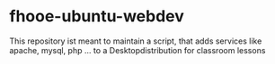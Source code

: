 # fhooe-ubuntu-webdev
This repository ist meant to maintain a script, that adds services like apache, mysql, php ... to a Desktopdistribution for classroom lessons
